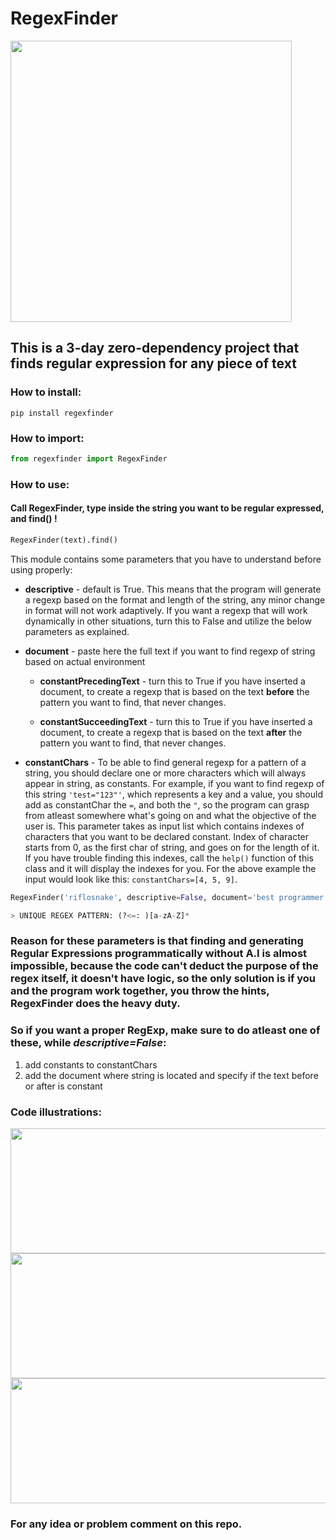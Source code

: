 # RegexFinder


<img src="https://user-images.githubusercontent.com/108073687/221195981-8381352d-1465-4753-884b-0a522fe52fbf.jpg" width="450">

## This is a 3-day zero-dependency project that finds regular expression for any piece of text

### How to install:

    pip install regexfinder


### How to import:

```python
from regexfinder import RegexFinder
```
  
### How to use:

#### Call **RegexFinder**, type inside the string you want to be regular expressed, and **find()** !

```python
RegexFinder(text).find()
```

This module contains some parameters that you have to understand before using properly:

- **descriptive** - default is True. This means that the program will generate a regexp based on the format and length of the string, any minor change in format will not work adaptively. If you want a regexp that will work dynamically in other situations, turn this to False and utilize the below parameters as explained.
    

- **document** - paste here the full text if you want to find regexp of string based on actual environment

    - **constantPrecedingText** - turn this to True if you have inserted a document, to create a regexp that is based on the text **before** the pattern you want to find, that never changes.

    - **constantSucceedingText** - turn this to True if you have inserted a document, to create a regexp that is based on the text **after** the pattern you want to find, that never changes.

- **constantChars** - To be able to find general regexp for a pattern of a string, you should declare one or more characters which will always appear in string, as constants. For example, if you want to find regexp of this string `'test="123"'`, which represents a key and a value, you should add as constantChar the `=`, and both the `"`, so the program can grasp from atleast somewhere what's going on and what the objective of the user is. This parameter takes as input list which contains indexes of characters that you want to be declared constant. Index of character starts from 0, as the first char of string, and goes on for the length of it. If you have trouble finding this indexes, call the ```help()``` function of this class and it will display the indexes for you. For the above example the input would look like this: `constantChars=[4, 5, 9]`. 

```python
RegexFinder('riflosnake', descriptive=False, document='best programmer of the year: riflosnake', constantPrecedingText='year: ').find()

> UNIQUE REGEX PATTERN: (?<=: )[a-zA-Z]*
```

### Reason for these parameters is that finding and generating Regular Expressions programmatically without A.I is almost impossible, because the code can't deduct the purpose of the regex itself, it doesn't have logic, so the only solution is if you and the program work together, you throw the hints, RegexFinder does the heavy duty.

### So if you want a proper RegExp, make sure to do atleast one of these, while **_descriptive=False_**:
1. add constants to constantChars
2. add the document where string is located and specify if the text before or after is constant

### Code illustrations:

  <img src="https://user-images.githubusercontent.com/108073687/221011994-73c0dc54-8914-4ecc-b3ae-c07219379a07.jpg" width="600" height="200">

  <img src="https://user-images.githubusercontent.com/108073687/221011998-fbfc5977-6ac1-4a73-bee3-2ea3410b749c.jpg" width="850" height="200">

  <img src="https://user-images.githubusercontent.com/108073687/221012005-1a4aa582-3297-4d65-8445-e67ab27b776f.jpg" width="600" height="200">
  
  
### For any idea or problem comment on this repo.

